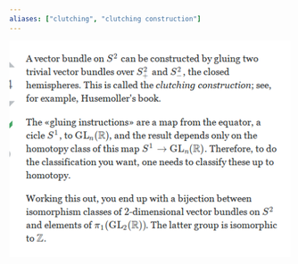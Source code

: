 ```yaml
---
aliases: ["clutching", "clutching construction"]
---
```


![](attachments/Pasted%20image%2020210612234830.png)